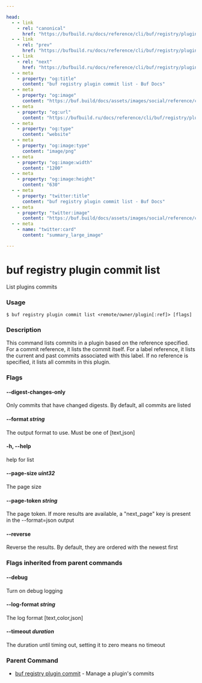 ```yaml
---

head:
  - - link
    - rel: "canonical"
      href: "https://bufbuild.ru/docs/reference/cli/buf/registry/plugin/commit/list/"
  - - link
    - rel: "prev"
      href: "https://bufbuild.ru/docs/reference/cli/buf/registry/plugin/commit/info/"
  - - link
    - rel: "next"
      href: "https://bufbuild.ru/docs/reference/cli/buf/registry/plugin/commit/resolve/"
  - - meta
    - property: "og:title"
      content: "buf registry plugin commit list - Buf Docs"
  - - meta
    - property: "og:image"
      content: "https://buf.build/docs/assets/images/social/reference/cli/buf/registry/plugin/commit/list.png"
  - - meta
    - property: "og:url"
      content: "https://bufbuild.ru/docs/reference/cli/buf/registry/plugin/commit/list/"
  - - meta
    - property: "og:type"
      content: "website"
  - - meta
    - property: "og:image:type"
      content: "image/png"
  - - meta
    - property: "og:image:width"
      content: "1200"
  - - meta
    - property: "og:image:height"
      content: "630"
  - - meta
    - property: "twitter:title"
      content: "buf registry plugin commit list - Buf Docs"
  - - meta
    - property: "twitter:image"
      content: "https://buf.build/docs/assets/images/social/reference/cli/buf/registry/plugin/commit/list.png"
  - - meta
    - name: "twitter:card"
      content: "summary_large_image"

---
```


# buf registry plugin commit list

List plugins commits

### Usage

```console
$ buf registry plugin commit list <remote/owner/plugin[:ref]> [flags]
```

### Description

This command lists commits in a plugin based on the reference specified. For a commit reference, it lists the commit itself. For a label reference, it lists the current and past commits associated with this label. If no reference is specified, it lists all commits in this plugin.

### Flags

#### \--digest-changes-only

Only commits that have changed digests. By default, all commits are listed

#### \--format _string_

The output format to use. Must be one of \[text,json\]

#### \-h, --help

help for list

#### \--page-size _uint32_

The page size

#### \--page-token _string_

The page token. If more results are available, a "next_page" key is present in the --format=json output

#### \--reverse

Reverse the results. By default, they are ordered with the newest first

### Flags inherited from parent commands

#### \--debug

Turn on debug logging

#### \--log-format _string_

The log format \[text,color,json\]

#### \--timeout _duration_

The duration until timing out, setting it to zero means no timeout

### Parent Command

- [buf registry plugin commit](../) - Manage a plugin's commits
